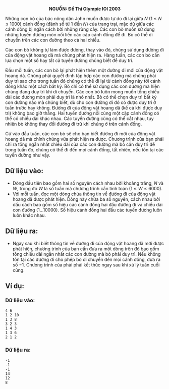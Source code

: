 **<center>NGUỒN: Đề Thi Olympic IOI 2003</center>**

Những con bò của bác nông dân John muốn được tự do đi lại giữa $N\ (1≤N≤1000)$ cánh đồng (đánh số từ $1$ đến $N$) của trang trại, mặc dù giữa các cánh đồng bị ngăn cách bởi những rừng cây. Các con bò muốn sử dụng những tuyến đường mòn nối liền  các cặp cánh đồng để đi. Bò có thể di chuyển trên các con đường theo cả hai chiều.

Các con bò không tự làm được đường, thay vào đó, chúng sử dụng đường đi của động vật hoang dã mà chúng phát hiện ra. Hàng tuần, các con bò cần lựa chọn một số hay tất cả tuyến đường chúng biết để duy trì.

Đầu mỗi tuần, các con bò lại phát hiện thêm một đường đi mới của động vật hoang dã. Chúng phải quyết định tập hợp các con đường mà chúng phải duy trì sao cho trong tuần đó chúng có thể đi lại từ cánh đồng này tới cánh đồng khác một cách bất kỳ. Bò chỉ có thể sử dụng các con đường mà hiện chúng đang duy trì khi di chuyển. Các con bò luôn mong muốn tổng chiều dài các đường mòn phải duy trì là nhỏ nhất. Bò có thể chọn duy trì bất kỳ con dường nào mà chúng biết, dù cho con đường đi đó có được duy trì ở tuần trước hay không. Đường đi của động vật hoang dã (kể cả khi được duy trì) không bao giờ thẳng. Hai tuyến đường nối cùng một cặp cánh đồng có thể có chiều dài khác nhau. Các tuyến đường cũng có thể cắt nhau, tuy nhiên bò không thay đổi đường đi trừ khi chúng ở trên cánh đồng.

Cứ vào đầu tuần, các con bò sẽ cho bạn biết đường đi mới của động vật hoang dã mà chính chúng vừa phát hiện ra được. Chương trình của bạn phải chỉ ra tổng ngắn nhất chiều dài của các con đường mà bò cần duy trì để trong tuần đó, chúng có thể đi đến mọi cánh đồng, tất nhiên, nếu tồn tại các tuyến đường như vậy.

## Dữ liệu vào:
- Dòng đầu tiên bao gồm hai số nguyên cách nhau bởi khoảng trắng, $N$ và $W$, trong đó $W$ là số tuần mà chương trình cần tính toán $(1≤W≤6000)$.
- Với mỗi tuần, đọc một dòng chứa thông tin về đường đi của động vật hoang dã được phát hiện. Dòng này chứa ba số nguyên, cách nhau bởi dấu cách bao gồm số hiệu các cánh đồng hai đầu đường đi và chiều dài con đường $(1…10000)$. Số hiệu cánh đồng hai đầu các tuyến đường luôn luôn khác nhau.

## Dữ liệu ra:
- Ngay sau khi biết thông tin về đường đi của động vật hoang dã mới được phát hiện, chương trình của bạn cần đưa ra một dòng trên đó bao gồm tổng chiều dài ngắn nhất các con đường mà bò phải duy trì. Nếu không tồn tại các đường đi cho phép bò di chuyển đến mọi cánh đồng, đưa ra số $-1$. Chương trình của phải phải kết thúc ngay sau khi xử lý tuần cuối cùng.

## Ví dụ:
### Dữ liệu vào:
```
4 6
1 2 10
1 3 8
3 2 3
1 4 3
1 3 6
2 1 2
```

### Dữ liệu ra:
```
-1
-1
-1
14
12
8
```
